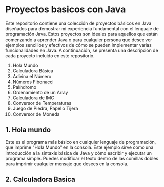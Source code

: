 # Proyectos basicos con Java

Este repositorio contiene una colección de proyectos básicos en Java diseñados para demostrar mi experiencia fundamental 
con el lenguaje de programación Java. Estos proyectos son ideales para aquellos que están comenzando a aprender Java o 
para cualquier persona que desee ver ejemplos sencillos y efectivos de cómo se pueden implementar varias funcionalidades 
en Java. A continuación, se presenta una descripción de cada proyecto incluido en este repositorio.

1. Hola Mundo
2. Calculadora Básica
3. Adivina el Número
4. Números Fibonacci
5. Palíndromo
6. Ordenamiento de un Array
7. Calculadora de IMC
8. Conversor de Temperaturas
9. Juego de Piedra, Papel o Tijera
10. Conversor de Moneda



## 1. Hola mundo

Este es el programa más básico en cualquier lenguaje de programación, que imprime "Hola Mundo" en la consola. 
Este ejemplo sirve como una introducción a la sintaxis básica de Java y cómo escribir y ejecutar un programa simple. 
Puedes modificar el texto dentro de las comillas dobles para imprimir cualquier mensaje que desees en la consola.

## 2. Calculadora Basica